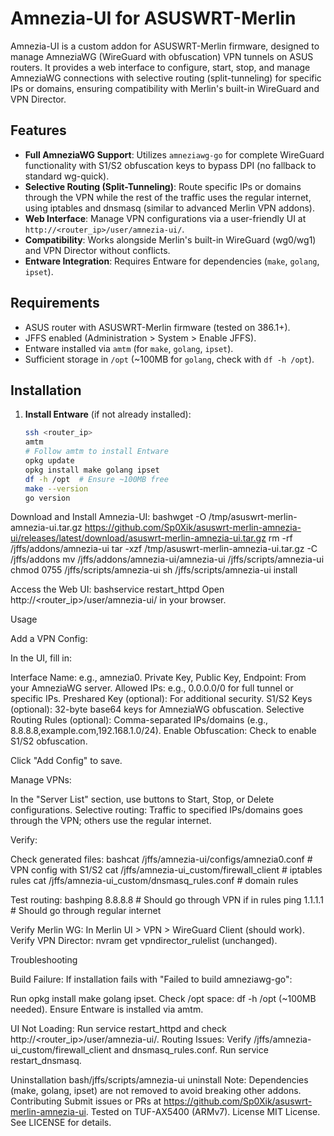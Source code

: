# Amnezia-UI for ASUSWRT-Merlin

Amnezia-UI is a custom addon for ASUSWRT-Merlin firmware, designed to manage AmneziaWG (WireGuard with obfuscation) VPN tunnels on ASUS routers. It provides a web interface to configure, start, stop, and manage AmneziaWG connections with selective routing (split-tunneling) for specific IPs or domains, ensuring compatibility with Merlin's built-in WireGuard and VPN Director.

## Features
- **Full AmneziaWG Support**: Utilizes `amneziawg-go` for complete WireGuard functionality with S1/S2 obfuscation keys to bypass DPI (no fallback to standard wg-quick).
- **Selective Routing (Split-Tunneling)**: Route specific IPs or domains through the VPN while the rest of the traffic uses the regular internet, using iptables and dnsmasq (similar to advanced Merlin VPN addons).
- **Web Interface**: Manage VPN configurations via a user-friendly UI at `http://<router_ip>/user/amnezia-ui/`.
- **Compatibility**: Works alongside Merlin's built-in WireGuard (wg0/wg1) and VPN Director without conflicts.
- **Entware Integration**: Requires Entware for dependencies (`make`, `golang`, `ipset`).

## Requirements
- ASUS router with ASUSWRT-Merlin firmware (tested on 386.1+).
- JFFS enabled (Administration > System > Enable JFFS).
- Entware installed via `amtm` (for `make`, `golang`, `ipset`).
- Sufficient storage in `/opt` (~100MB for `golang`, check with `df -h /opt`).

## Installation
1. **Install Entware** (if not already installed):
   ```bash
   ssh <router_ip>
   amtm
   # Follow amtm to install Entware
   opkg update
   opkg install make golang ipset
   df -h /opt  # Ensure ~100MB free
   make --version
   go version

Download and Install Amnezia-UI:
bashwget -O /tmp/asuswrt-merlin-amnezia-ui.tar.gz https://github.com/Sp0Xik/asuswrt-merlin-amnezia-ui/releases/latest/download/asuswrt-merlin-amnezia-ui.tar.gz
rm -rf /jffs/addons/amnezia-ui
tar -xzf /tmp/asuswrt-merlin-amnezia-ui.tar.gz -C /jffs/addons
mv /jffs/addons/amnezia-ui/amnezia-ui /jffs/scripts/amnezia-ui
chmod 0755 /jffs/scripts/amnezia-ui
sh /jffs/scripts/amnezia-ui install

Access the Web UI:
bashservice restart_httpd
Open http://<router_ip>/user/amnezia-ui/ in your browser.

Usage

Add a VPN Config:

In the UI, fill in:

Interface Name: e.g., amnezia0.
Private Key, Public Key, Endpoint: From your AmneziaWG server.
Allowed IPs: e.g., 0.0.0.0/0 for full tunnel or specific IPs.
Preshared Key (optional): For additional security.
S1/S2 Keys (optional): 32-byte base64 keys for AmneziaWG obfuscation.
Selective Routing Rules (optional): Comma-separated IPs/domains (e.g., 8.8.8.8,example.com,192.168.1.0/24).
Enable Obfuscation: Check to enable S1/S2 obfuscation.


Click "Add Config" to save.


Manage VPNs:

In the "Server List" section, use buttons to Start, Stop, or Delete configurations.
Selective routing: Traffic to specified IPs/domains goes through the VPN; others use the regular internet.


Verify:

Check generated files:
bashcat /jffs/amnezia-ui/configs/amnezia0.conf  # VPN config with S1/S2
cat /jffs/amnezia-ui_custom/firewall_client  # iptables rules
cat /jffs/amnezia-ui_custom/dnsmasq_rules.conf  # domain rules

Test routing:
bashping 8.8.8.8  # Should go through VPN if in rules
ping 1.1.1.1  # Should go through regular internet

Verify Merlin WG: In Merlin UI > VPN > WireGuard Client (should work).
Verify VPN Director: nvram get vpndirector_rulelist (unchanged).



Troubleshooting

Build Failure: If installation fails with "Failed to build amneziawg-go":

Run opkg install make golang ipset.
Check /opt space: df -h /opt (~100MB needed).
Ensure Entware is installed via amtm.


UI Not Loading: Run service restart_httpd and check http://<router_ip>/user/amnezia-ui/.
Routing Issues: Verify /jffs/amnezia-ui_custom/firewall_client and dnsmasq_rules.conf. Run service restart_dnsmasq.

Uninstallation
bash/jffs/scripts/amnezia-ui uninstall
Note: Dependencies (make, golang, ipset) are not removed to avoid breaking other addons.
Contributing
Submit issues or PRs at https://github.com/Sp0Xik/asuswrt-merlin-amnezia-ui. Tested on TUF-AX5400 (ARMv7).
License
MIT License. See LICENSE for details.
